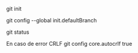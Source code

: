 git init

git config --global init.defaultBranch <name>

git status

En caso de error CRLF
git config core.autocrlf true


